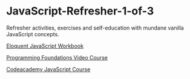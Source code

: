 # JavaScript-Refresher-1-of-3
Refresher activities, exercises and self-education with mundane vanilla JavaScript concepts.

[Eloquent JavaScript Workbook](http://eloquentjavascript.net/)

[Programming Foundations Video Course](https://www.lynda.com/Programming-Foundations-tutorials/Foundations-Programming-Fundamentals/83603-2.html)

[Codeacademy JavaScript Course](https://www.codecademy.com/learn/introduction-to-javascript)
